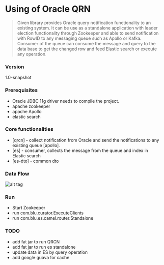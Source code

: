 # Using of Oracle QRN
>Given library provides Oracle query notification functionality to an existing system. It can be use as a standalone application with
>leader election functionality through Zookeeper and able to send notification with RowID to any messaging queue such as Apollo or Kafka. Consumer of the
>queue can consume the message and query to the data base to get the changed row and feed Elastic search or execute any operation.

### Version
1.0-snapshot
### Prerequisites
* Oracle JDBC 11g driver needs to compile the project.
* apache zookeeper
* apache Apollo
* elastic search

### Core functionalities
* [qrcn] - collect notification from Oracle and send the notifications to any existing queue [apollo].
* [es] - consumer, collects the message from the queue and index in Elastic search
* [es-dto] - common dto

### Data Flow
![alt tag](https://github.com/srecon/OracleToElasticSearch/blob/master/to%20ES.jpg)
### Run
* Start Zookeeper
* run com.blu.curator.ExecuteClients
* run com.blu.es.camel.router.Standalone

### TODO
* add fat jar to run QRCN
* add fat jar to run es standalone
* update data in ES by query operation
* add google guava for cache